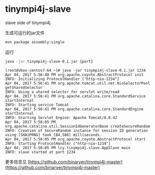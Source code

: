 # tinympi4j-slave
slave side of tinympi4j

生成可运行的jar文件
```bash
mvn package assembly:single
```

运行
```bash
java -jar tinympi4j-slave-0.1.jar {port}
```

```
[root@vbox-centos7-64 ~]# java -jar tinympi4j-slave-0.1.jar 1234
Apr 04, 2017 5:56:40 PM org.apache.coyote.AbstractProtocol init
INFO: Initializing ProtocolHandler ["http-nio-1234"]
Apr 04, 2017 5:56:41 PM org.apache.tomcat.util.net.NioSelectorPool getSharedSelector
INFO: Using a shared selector for servlet write/read
Apr 04, 2017 5:56:41 PM org.apache.catalina.core.StandardService startInternal
INFO: Starting service Tomcat
Apr 04, 2017 5:56:41 PM org.apache.catalina.core.StandardEngine startInternal
INFO: Starting Servlet Engine: Apache Tomcat/8.0.42
Apr 04, 2017 5:58:05 PM org.apache.catalina.util.SessionIdGeneratorBase createSecureRandom
INFO: Creation of SecureRandom instance for session ID generation using [SHA1PRNG] took [84,588] milliseconds.
Apr 04, 2017 5:58:05 PM org.apache.coyote.AbstractProtocol start
INFO: Starting ProtocolHandler ["http-nio-1234"]
Apr 04, 2017 5:58:05 PM lcy.tinympi4j.slave.AppSlave main
INFO: slave started at port 1234
```

 更多信息见 [https://github.com/binaryer/tinympi4j-master](https://github.com/binaryer/tinympi4j-master)